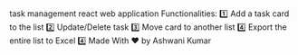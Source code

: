 task management react web application
Functionalities:
1️⃣ Add a task card to the list
2️⃣ Update/Delete task
3️⃣ Move card to another list
4️⃣ Export the entire list to Excel
4️⃣ Made With ❤️ by Ashwani Kumar